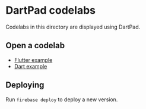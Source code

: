 # DartPad codelabs

Codelabs in this directory are displayed using DartPad.

## Open a codelab

- [Flutter example](http://localhost:8080/codelabs.html?webserver=https://dartpad-codelabs-experimental1.web.app/example_flutter)
- [Dart example](http://localhost:8080/codelabs.html?webserver=https://dartpad-codelabs-experimental1.web.app/example_dart)

## Deploying 

Run `firebase deploy` to deploy a new version.
